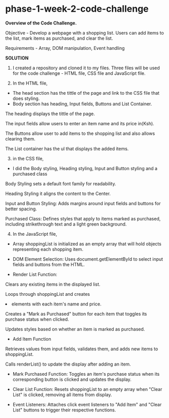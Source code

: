 # phase-1-week-2-code-challenge

**Overview of the Code Challenge.**

Objective - Develop a webpage with a shopping list. Users can add items to the list, mark items as purchased, and clear the list.

Requirements - Array, DOM manipulation, Event handling 

**SOLUTION**

1. I created a repository and cloned it to my files. Three files will be used for the code challenge - HTML file, CSS file and JavaScript file.

2. In the HTML file, 
- The head section has the tittle of the page and link to the CSS file that does styling.
- Body section has heading, Input fields, Buttons and List Container.

The heading displays the tittle of the page.

The input fields allow users to enter an item name and its price in(Ksh).

The Buttons allow user to add items to the shopping list and also allows clearing them.

The List container has the ul that displays the added items.

3. in the CSS file,
- I did the Body styling, Heading styling, Input and Button styling and a purchased class

Body Styling sets a default font family for readability.

Heading Styling it aligns the content to the Center.

Input and Button Styling: Adds margins around input fields and buttons for better spacing.

Purchased Class: Defines styles that apply to items marked as purchased, including strikethrough text and a light green background.

4. In the JavaScript file,

- Array shoppingList is initialized as an empty array that will hold objects representing each shopping item.


- DOM Element Selection: Uses document.getElementById to select input fields and buttons from the HTML.

- Render List Function:

Clears any existing items in the displayed list.

Loops through shoppingList and creates <li> elements with each item's name and price.

Creates a "Mark as Purchased" button for each item that toggles its purchase status when clicked.

Updates styles based on whether an item is marked as purchased.


- Add Item Function 

Retrieves values from input fields, validates them, and adds new items to shoppingList.

Calls renderList() to update the display after adding an item.


- Mark Purchased Function:
Toggles an item's purchase status when its corresponding button is clicked and updates the display.


- Clear List Function:
Resets shoppingList to an empty array when "Clear List" is clicked, removing all items from display.


- Event Listeners:
Attaches click event listeners to "Add Item" and "Clear List" buttons to trigger their respective functions.



























